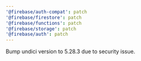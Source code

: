 ```yaml
---
'@firebase/auth-compat': patch
'@firebase/firestore': patch
'@firebase/functions': patch
'@firebase/storage': patch
'@firebase/auth': patch
---
```


Bump undici version to 5.28.3 due to security issue.
